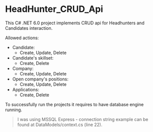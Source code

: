 # HeadHunter_CRUD_Api

This C# .NET 6.0 project implements CRUD api for Headhunters and Candidates interaction.

Allowed actions:
  - Candidate:
    * Create, Update, Delete
  - Candidate's skillset:
    * Create, Delete
  - Company:
    * Create, Update, Delete
  - Open company's positions:
    * Create, Update, Delete
  - Applications:
    * Create, Delete
    
To successfully run the projects it requires to have database engine running.
> I was using MSSQL Express - connection string example can be found at DataModels/context.cs (line 22).

